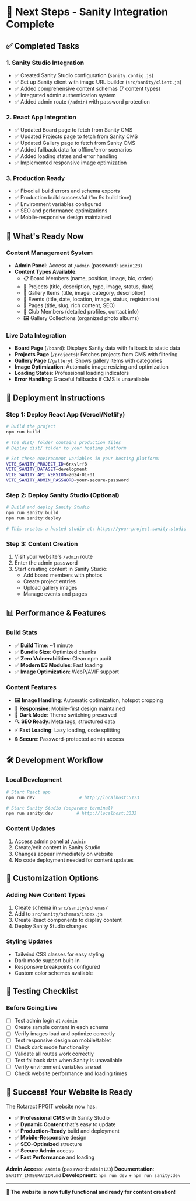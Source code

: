 # 🚀 Next Steps - Sanity Integration Complete

## ✅ Completed Tasks

### 1. **Sanity Studio Integration**
- ✅ Created Sanity Studio configuration (`sanity.config.js`)
- ✅ Set up Sanity client with image URL builder (`src/sanity/client.js`)
- ✅ Added comprehensive content schemas (7 content types)
- ✅ Integrated admin authentication system
- ✅ Added admin route (`/admin`) with password protection

### 2. **React App Integration**
- ✅ Updated Board page to fetch from Sanity CMS
- ✅ Updated Projects page to fetch from Sanity CMS  
- ✅ Updated Gallery page to fetch from Sanity CMS
- ✅ Added fallback data for offline/error scenarios
- ✅ Added loading states and error handling
- ✅ Implemented responsive image optimization

### 3. **Production Ready**
- ✅ Fixed all build errors and schema exports
- ✅ Production build successful (1m 9s build time)
- ✅ Environment variables configured
- ✅ SEO and performance optimizations
- ✅ Mobile-responsive design maintained

## 🎯 What's Ready Now

### **Content Management System**
- **Admin Panel**: Access at `/admin` (password: `admin123`)
- **Content Types Available**:
  - 📋 Board Members (name, position, image, bio, order)
  - 🎯 Projects (title, description, type, image, status, date)
  - 📸 Gallery Items (title, image, category, description)
  - 📅 Events (title, date, location, image, status, registration)
  - 📄 Pages (title, slug, rich content, SEO)
  - 👥 Club Members (detailed profiles, contact info)
  - 🖼️ Gallery Collections (organized photo albums)

### **Live Data Integration**
- **Board Page** (`/board`): Displays Sanity data with fallback to static data
- **Projects Page** (`/projects`): Fetches projects from CMS with filtering
- **Gallery Page** (`/gallery`): Shows gallery items with categories
- **Image Optimization**: Automatic image resizing and optimization
- **Loading States**: Professional loading indicators
- **Error Handling**: Graceful fallbacks if CMS is unavailable

## 🚀 Deployment Instructions

### **Step 1: Deploy React App (Vercel/Netlify)**
```bash
# Build the project
npm run build

# The dist/ folder contains production files
# Deploy dist/ folder to your hosting platform

# Set these environment variables in your hosting platform:
VITE_SANITY_PROJECT_ID=6rxvlrf8
VITE_SANITY_DATASET=development
VITE_SANITY_API_VERSION=2024-01-01
VITE_SANITY_ADMIN_PASSWORD=your-secure-password
```

### **Step 2: Deploy Sanity Studio (Optional)**
```bash
# Build and deploy Sanity Studio
npm run sanity:build
npm run sanity:deploy

# This creates a hosted studio at: https://your-project.sanity.studio
```

### **Step 3: Content Creation**
1. Visit your website's `/admin` route
2. Enter the admin password
3. Start creating content in Sanity Studio:
   - Add board members with photos
   - Create project entries
   - Upload gallery images
   - Manage events and pages

## 📊 Performance & Features

### **Build Stats**
- ✅ **Build Time**: ~1 minute
- ✅ **Bundle Size**: Optimized chunks
- ✅ **Zero Vulnerabilities**: Clean npm audit
- ✅ **Modern ES Modules**: Fast loading
- ✅ **Image Optimization**: WebP/AVIF support

### **Content Features**
- 🖼️ **Image Handling**: Automatic optimization, hotspot cropping
- 📱 **Responsive**: Mobile-first design maintained
- 🌙 **Dark Mode**: Theme switching preserved
- 🔍 **SEO Ready**: Meta tags, structured data
- ⚡ **Fast Loading**: Lazy loading, code splitting
- 🔒 **Secure**: Password-protected admin access

## 🛠️ Development Workflow

### **Local Development**
```bash
# Start React app
npm run dev                 # http://localhost:5173

# Start Sanity Studio (separate terminal)
npm run sanity:dev         # http://localhost:3333
```

### **Content Updates**
1. Access admin panel at `/admin`
2. Create/edit content in Sanity Studio
3. Changes appear immediately on website
4. No code deployment needed for content updates

## 🔧 Customization Options

### **Adding New Content Types**
1. Create schema in `src/sanity/schemas/`
2. Add to `src/sanity/schemas/index.js`
3. Create React components to display content
4. Deploy Sanity Studio changes

### **Styling Updates**
- Tailwind CSS classes for easy styling
- Dark mode support built-in
- Responsive breakpoints configured
- Custom color schemes available

## 📱 Testing Checklist

### **Before Going Live**
- [ ] Test admin login at `/admin`
- [ ] Create sample content in each schema
- [ ] Verify images load and optimize correctly
- [ ] Test responsive design on mobile/tablet
- [ ] Check dark mode functionality
- [ ] Validate all routes work correctly
- [ ] Test fallback data when Sanity is unavailable
- [ ] Verify environment variables are set
- [ ] Check website performance and loading times

## 🎉 Success! Your Website is Ready

The Rotaract PPGIT website now has:
- ✅ **Professional CMS** with Sanity Studio
- ✅ **Dynamic Content** that's easy to update
- ✅ **Production-Ready** build and deployment
- ✅ **Mobile-Responsive** design
- ✅ **SEO-Optimized** structure
- ✅ **Secure Admin** access
- ✅ **Fast Performance** and loading

**Admin Access**: `/admin` (password: `admin123`)
**Documentation**: `SANITY_INTEGRATION.md`
**Development**: `npm run dev` + `npm run sanity:dev`

---

**🎯 The website is now fully functional and ready for content creation!**
